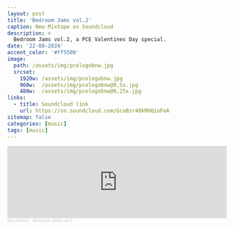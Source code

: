 ```yaml
---
layout: post
title: 'Bedroom Jams vol.2'
caption: New Mixtape on Soundcloud
description: >
  Bedroom Jams vol.2, a PCE Valentines Day special.
date: '22-08-2024'
accent_color: '#ff5500'
image: 
  path: /assets/img/pcelogobnw.jpg
  srcset: 
    1920w: /assets/img/pcelogobnw.jpg
    960w:  /assets/img/pcelogobnw@0,5x.jpg
    480w:  /assets/img/pcelogobnw@0,25x.jpg
links:
  - title: Soundcloud link
    url: https://on.soundcloud.com/GcoBzr48kMHQioFeA 
sitemap: false
categories: [music]
tags: [music]
---
```


<iframe width="100%" height="166" scrolling="no" frameborder="no" allow="autoplay" src="https://w.soundcloud.com/player/?url=https%3A//api.soundcloud.com/tracks/2036009216&color=%23ff5500&auto_play=false&hide_related=false&show_comments=true&show_user=true&show_reposts=false&show_teaser=true"></iframe><div style="font-size: 10px; color: #cccccc;line-break: anywhere;word-break: normal;overflow: hidden;white-space: nowrap;text-overflow: ellipsis; font-family: Interstate,Lucida Grande,Lucida Sans Unicode,Lucida Sans,Garuda,Verdana,Tahoma,sans-serif;font-weight: 100;"><a href="https://soundcloud.com/dj_ald" title="alex thorne" target="_blank" style="color: #cccccc; text-decoration: none;">alex thorne</a> · <a href="https://soundcloud.com/dj_ald/bedroomjamsv2" title="Bedroom Jams vol.2" target="_blank" style="color: #cccccc; text-decoration: none;">Bedroom Jams vol.2</a></div>
